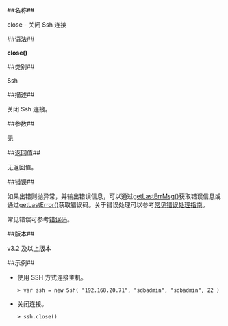 ##名称##

close - 关闭 Ssh 连接

##语法##

**close()**

##类别##

Ssh

##描述##

关闭 Ssh 连接。

##参数##

无

##返回值##

无返回值。

##错误##

如果出错则抛异常，并输出错误信息，可以通过[getLastErrMsg()](manual/Manual/Sequoiadb_Command/Global/getLastErrMsg.md)获取错误信息或通过[getLastError()](manual/Manual/Sequoiadb_Command/Global/getLastError.md)获取错误码。关于错误处理可以参考[常见错误处理指南](manual/FAQ/faq_sdb.md)。

常见错误可参考[错误码](manual/Manual/Sequoiadb_error_code.md)。

##版本##

v3.2 及以上版本

##示例##

* 使用 SSH 方式连接主机。

    ```lang-javascript
    > var ssh = new Ssh( "192.168.20.71", "sdbadmin", "sdbadmin", 22 )
    ```

* 关闭连接。

    ```lang-javascript
    > ssh.close()
    ```